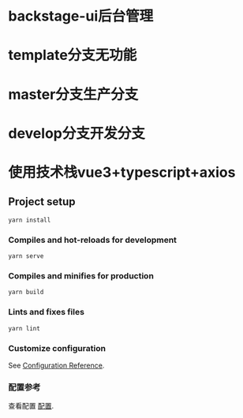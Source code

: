 # backstage-ui后台管理
# template分支无功能
# master分支生产分支
# develop分支开发分支
# 使用技术栈vue3+typescript+axios

## Project setup
```
yarn install
```

### Compiles and hot-reloads for development
```
yarn serve
```

### Compiles and minifies for production
```
yarn build
```

### Lints and fixes files
```
yarn lint
```

### Customize configuration
See [Configuration Reference](https://cli.vuejs.org/config/).

### 配置参考
查看配置 [配置](https://blog.csdn.net/weixin_49884775/article/details/121192055/).


